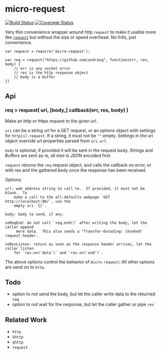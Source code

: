 micro-request
=============
[![Build Status](https://api.travis-ci.org/andrasq/node-micro-request.svg?branch=master)](https://travis-ci.org/andrasq/node-micro-request?branch=master)
[![Coverage Status](https://codecov.io/github/andrasq/node-micro-request/coverage.svg?branch=master)](https://codecov.io/github/andrasq/node-micro-request?branch=master)


Very thin convenience wrapper around http `request` to make it usable more like
[`request`](https://npmjs.com/package/request) but without the size or speed overhead.
No frills, just convenience.

    var request = require('micro-request');

    var req = request("https://github.com/andrasq", function(err, res, body) {
        // err is any socket error
        // res is the http response object
        // body is a buffer
    })


Api
---

### req = request( uri, [body,] callback(err, res, body) )

Make an http or https request to the given url.

`uri` can be a string url for a GET request, or an options object with settings for
`http[s].request`.  If a string, it must not be `""` empty.  Settings in the uri
object override url properties parsed from `uri.url`.

`body` is optional, if provided it will be sent in the request body.  Strings and Buffers
are sent as-is, all else is JSON encoded first.

`request` returns the `req` request object, and calls the callback on error, or with res
and the gathered body once the response has been received.


Options:

    url: web address string to call to.  If provided, it must not be blank.  To
        make a call to the all-defaults webpage `GET http://localhost:80/`, use the
        empty uri `{}`.

    body: body to send, if any.

    noReqEnd: do not call `req.end()` after writing the body, let the caller append
         more data.  This also sends a "Transfer-Encoding: chunked" request header.

    noResListen: return as soon as the response header arrives, let the caller listen
        for `res.on('data')` and `res.on('end')`.

The above options control the behavior of `micro-request`; All other options are send
on to `http`.


Todo
----

- option to not send the body, but let the caller write data to the returned `req`
- option to not wait for the response, but let the caller gather or pipe `res`


Related Work
------------

- `http`
- `khttp`
- `qhttp`
- `request`
